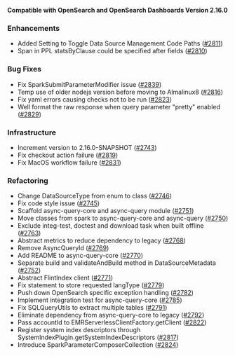**Compatible with OpenSearch and OpenSearch Dashboards Version 2.16.0**

### Enhancements

* Added Setting to Toggle Data Source Management Code Paths ([#2811](https://github.com/opensearch-project/sql/pull/2811))
* Span in PPL statsByClause could be specified after fields ([#2810](https://github.com/opensearch-project/sql/pull/2810))

### Bug Fixes

* Fix SparkSubmitParameterModifier issue ([#2839](https://github.com/opensearch-project/sql/pull/2839))
* Temp use of older nodejs version before moving to Almalinux8 ([#2816](https://github.com/opensearch-project/sql/pull/2816))
* Fix yaml errors causing checks not to be run ([#2823](https://github.com/opensearch-project/sql/pull/2823))
* Well format the raw response when query parameter "pretty" enabled ([#2829](https://github.com/opensearch-project/sql/pull/2829))

### Infrastructure

* Increment version to 2.16.0-SNAPSHOT ([#2743](https://github.com/opensearch-project/sql/pull/2743))
* Fix checkout action failure ([#2819](https://github.com/opensearch-project/sql/pull/2819))
* Fix MacOS workflow failure ([#2831](https://github.com/opensearch-project/sql/pull/2831))

### Refactoring

* Change DataSourceType from enum to class ([#2746](https://github.com/opensearch-project/sql/pull/2746))
* Fix code style issue ([#2745](https://github.com/opensearch-project/sql/pull/2745))
* Scaffold async-query-core and async-query module ([#2751](https://github.com/opensearch-project/sql/pull/2751))
* Move classes from spark to async-query-core and async-query ([#2750](https://github.com/opensearch-project/sql/pull/2750))
* Exclude integ-test, doctest and download task when built offline ([#2763](https://github.com/opensearch-project/sql/pull/2763))
* Abstract metrics to reduce dependency to legacy ([#2768](https://github.com/opensearch-project/sql/pull/2768))
* Remove AsyncQueryId ([#2769](https://github.com/opensearch-project/sql/pull/2769))
* Add README to async-query-core ([#2770](https://github.com/opensearch-project/sql/pull/2770))
* Separate build and validateAndBuild method in DataSourceMetadata ([#2752](https://github.com/opensearch-project/sql/pull/2752))
* Abstract FlintIndex client ([#2771](https://github.com/opensearch-project/sql/pull/2771))
* Fix statement to store requested langType ([#2779](https://github.com/opensearch-project/sql/pull/2779))
* Push down OpenSearch specific exception handling ([#2782](https://github.com/opensearch-project/sql/pull/2782))
* Implement integration test for async-query-core ([#2785](https://github.com/opensearch-project/sql/pull/2785))
* Fix SQLQueryUtils to extract multiple tables ([#2791](https://github.com/opensearch-project/sql/pull/2791))
* Eliminate dependency from async-query-core to legacy ([#2792](https://github.com/opensearch-project/sql/pull/2792))
* Pass accountId to EMRServerlessClientFactory.getClient ([#2822](https://github.com/opensearch-project/sql/pull/2822))
* Register system index descriptors through SystemIndexPlugin.getSystemIndexDescriptors ([#2817](https://github.com/opensearch-project/sql/pull/2817))
* Introduce SparkParameterComposerCollection ([#2824](https://github.com/opensearch-project/sql/pull/2824))

